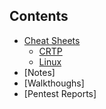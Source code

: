 ## Contents

* [Cheat Sheets](cheatsheets/README.md)
    * [CRTP](cheatsheets/crtp.md)
    * [Linux](cheatsheets/linux.md)
* [Notes]
* [Walkthoughs]
* [Pentest Reports]


